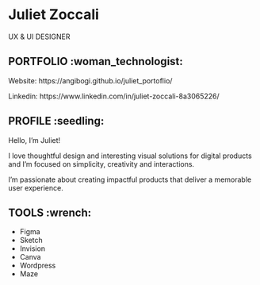 <h1> Juliet Zoccali  </h1>
<p> UX & UI DESIGNER </p>

<h2> PORTFOLIO :woman_technologist:  </h2>
<p> Website: https://angibogi.github.io/juliet_portoflio/ </p>
<p> Linkedin: https://www.linkedin.com/in/juliet-zoccali-8a3065226/ </p>

<h2> PROFILE :seedling: </h2>
<p> Hello, I’m Juliet! 

I love thoughtful design and interesting visual solutions for digital products and I’m focused on simplicity, creativity and interactions.

I’m passionate about creating impactful products that deliver a memorable user experience.  </p>

<h2> TOOLS :wrench: </h2>
<ul>
<li>Figma </li>
<li> Sketch </li>
<li>Invision </li>
<li>Canva</li>
<li>Wordpress</li>
<li>Maze</li>
<ul>
